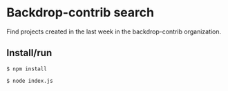 # Backdrop-contrib search

Find projects created in the last week in the backdrop-contrib organization.

## Install/run

`$ npm install`

`$ node index.js`